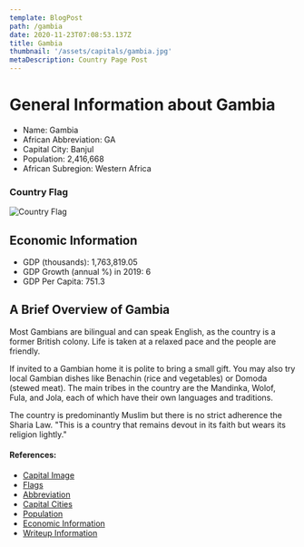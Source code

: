 ```yaml
---
template: BlogPost
path: /gambia
date: 2020-11-23T07:08:53.137Z
title: Gambia
thumbnail: '/assets/capitals/gambia.jpg'
metaDescription: Country Page Post
---
```


# General Information about Gambia

- Name: Gambia
- African Abbreviation: GA
- Capital City: Banjul
- Population: 2,416,668
- African Subregion: Western Africa

### Country Flag
![Country Flag](https://raw.githubusercontent.com/hjnilsson/country-flags/master/png1000px/gm.png)

## Economic Information
 - GDP (thousands): 1,763,819.05
 - GDP Growth (annual %) in 2019: 6
 - GDP Per Capita: 751.3

## A Brief Overview of Gambia
Most Gambians are bilingual and can speak English, as the country is a former British colony. Life is taken at a relaxed pace and the people are friendly.

If invited to a Gambian home it is polite to bring a small gift. You may also try local Gambian dishes like Benachin (rice and vegetables) or Domoda (stewed meat). The main tribes in the country are the Mandinka, Wolof, Fula, and Jola, each of which have their own languages and traditions.

The country is predominantly Muslim but there is no strict adherence the Sharia Law. "This is a country that remains devout in its faith but wears its religion lightly."

#### References:
- [Capital Image](https://www.worldatlas.com/upload/c2/e0/a1/shutterstock-545611225-1.jpg)
- [Flags](https://github.com/hjnilsson/country-flags)
- [Abbreviation](https://planetarynames.wr.usgs.gov/Abbreviations)
- [Capital Cities](https://www.nationsonline.org/oneworld/capitals_africa.htm)
- [Population](https://www.worldometers.info/population/countries-in-africa-by-population/)
- [Economic Information](https://data.worldbank.org/)
- [Writeup Information](https://www.gambia.co.uk/guide/culture-language-and-religion)
